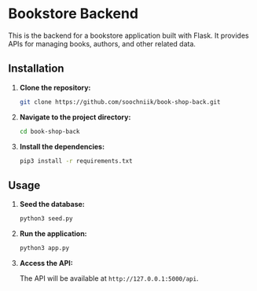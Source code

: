 # Bookstore Backend

This is the backend for a bookstore application built with Flask. It provides APIs for managing books, authors, and other related data.

## Installation

1. **Clone the repository:**

    ```bash
    git clone https://github.com/soochniik/book-shop-back.git
    ```

2. **Navigate to the project directory:**

    ```bash
    cd book-shop-back
    ```

3. **Install the dependencies:**

    ```bash
    pip3 install -r requirements.txt
    ```

## Usage

1. **Seed the database:**

    ```bash
    python3 seed.py
    ```

2. **Run the application:**

    ```bash
    python3 app.py
    ```

3. **Access the API:**

    The API will be available at `http://127.0.0.1:5000/api`.
